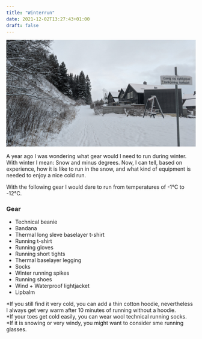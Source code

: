 ```yaml
---
title: "Winterrun"
date: 2021-12-02T13:27:43+01:00
draft: false
---
```


![cold run](/pics/coldrun.jpg)

A year ago I was wondering what gear would I need to run during winter. With winter I mean: Snow and minus degrees. Now, I can tell, based on experience, how it is like to run in the snow, and what kind of equipment is needed to enjoy a nice cold run.

With the following gear I would dare to run from temperatures of -1°C to -12°C.

### Gear

- Technical beanie
- Bandana
- Thermal long sleve baselayer t-shirt
- Running t-shirt
- Running gloves
- Running short tights
- Thermal baselayer legging
- Socks
- Winter running spikes
- Running shoes
- Wind + Waterproof lightjacket
- Lipbalm

*If you still find it very cold, you can add a thin cotton hoodie, nevertheless I always get very warm after 10 minutes of running without a hoodie. \
*If your toes get cold easily, you can wear wool technical running socks. \
*If it is snowing or very windy, you might want to consider sme running glasses.